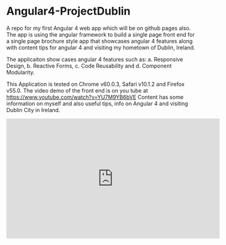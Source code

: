 # Angular4-ProjectDublin
A repo for my first Angular 4 web app which will be on github pages also. 
The app is using the angular framework to build a single page front end for a 
single page brochure style app that showcases angular 4 features along with 
content tips for angular 4 and visiting my hometown of Dublin, Ireland.

The applicaiton show cases angular 4 features such as:
a. Responsive Design,
b. Reactive Forms,
c. Code Reusability and 
d. Component Modularity.

This Application is tested on Chrome v60.0.3, Safari v10.1.2 and Firefox v55.0.
The video demo of the front end is on you tube at https://www.youtube.com/watch?v=YU7M9YB6bVE
Content has some information on myself and also useful tips, info on Angular 4 and
visiting Dublin City in Ireland.

<iframe width="560" height="315" src="https://www.youtube.com/embed/YU7M9YB6bVE" frameborder="0" allowfullscreen></iframe>
